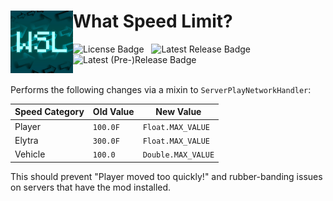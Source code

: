 <h1>
  <img alt = "WSL Logo" width="100" align="left" src="https://github.com/Brittank88/WhatSpeedLimit/blob/main/src/main/resources/assets/WSL/icon.png" />
    What Speed Limit?
    <br>
</h1>
<span>
    <img alt = "License Badge" src = "https://img.shields.io/github/license/Brittank88/WhatSpeedLimit?style=flat-square" />
    &nbsp; <img alt = "Latest Release Badge" src = "https://img.shields.io/github/v/release/Brittank88/WhatSpeedLimit?style=flat-square" />
    &nbsp; <img alt = "Latest (Pre-)Release Badge" src = "https://img.shields.io/github/v/release/Brittank88/WhatSpeedLimit?style=flat-square&include_prereleases" />
</span><br><br>

Performs the following changes via a mixin to `ServerPlayNetworkHandler`:

| Speed Category | Old Value | New Value          |
| -------------- | --------- | ------------------ |
| Player         | `100.0F`  | `Float.MAX_VALUE`  |
| Elytra         | `300.0F`  | `Float.MAX_VALUE`  |
| Vehicle        | `100.0`   | `Double.MAX_VALUE` |

This should prevent "Player moved too quickly!" and rubber-banding issues on servers that have the mod installed.
